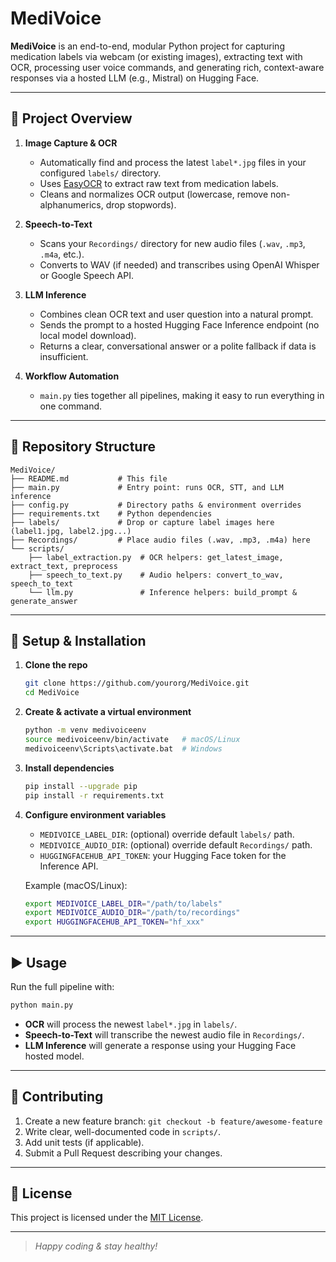 # MediVoice

**MediVoice** is an end-to-end, modular Python project for capturing medication labels via webcam (or existing images), extracting text with OCR, processing user voice commands, and generating rich, context-aware responses via a hosted LLM (e.g., Mistral) on Hugging Face.

---

## 🚀 Project Overview

1. **Image Capture & OCR**

   * Automatically find and process the latest `label*.jpg` files in your configured `labels/` directory.
   * Uses [EasyOCR](https://github.com/JaidedAI/EasyOCR) to extract raw text from medication labels.
   * Cleans and normalizes OCR output (lowercase, remove non-alphanumerics, drop stopwords).

2. **Speech-to-Text**

   * Scans your `Recordings/` directory for new audio files (`.wav`, `.mp3`, `.m4a`, etc.).
   * Converts to WAV (if needed) and transcribes using OpenAI Whisper or Google Speech API.

3. **LLM Inference**

   * Combines clean OCR text and user question into a natural prompt.
   * Sends the prompt to a hosted Hugging Face Inference endpoint (no local model download).
   * Returns a clear, conversational answer or a polite fallback if data is insufficient.

4. **Workflow Automation**

   * `main.py` ties together all pipelines, making it easy to run everything in one command.

---

## 📂 Repository Structure

```
MediVoice/
├── README.md           # This file
├── main.py             # Entry point: runs OCR, STT, and LLM inference
├── config.py           # Directory paths & environment overrides
├── requirements.txt    # Python dependencies
├── labels/             # Drop or capture label images here (label1.jpg, label2.jpg...)
├── Recordings/         # Place audio files (.wav, .mp3, .m4a) here
└── scripts/
    ├── label_extraction.py  # OCR helpers: get_latest_image, extract_text, preprocess
    ├── speech_to_text.py    # Audio helpers: convert_to_wav, speech_to_text
    └── llm.py               # Inference helpers: build_prompt & generate_answer
```

---

## 🔧 Setup & Installation

1. **Clone the repo**

   ```bash
   git clone https://github.com/yourorg/MediVoice.git
   cd MediVoice
   ```

2. **Create & activate a virtual environment**

   ```bash
   python -m venv medivoiceenv
   source medivoiceenv/bin/activate   # macOS/Linux
   medivoiceenv\Scripts\activate.bat  # Windows
   ```

3. **Install dependencies**

   ```bash
   pip install --upgrade pip
   pip install -r requirements.txt
   ```

4. **Configure environment variables**

   * `MEDIVOICE_LABEL_DIR`: (optional) override default `labels/` path.
   * `MEDIVOICE_AUDIO_DIR`: (optional) override default `Recordings/` path.
   * `HUGGINGFACEHUB_API_TOKEN`: your Hugging Face token for the Inference API.

   Example (macOS/Linux):

   ```bash
   export MEDIVOICE_LABEL_DIR="/path/to/labels"
   export MEDIVOICE_AUDIO_DIR="/path/to/recordings"
   export HUGGINGFACEHUB_API_TOKEN="hf_xxx"
   ```

---

## ▶️ Usage

Run the full pipeline with:

```bash
python main.py
```

* **OCR** will process the newest `label*.jpg` in `labels/`.
* **Speech-to-Text** will transcribe the newest audio file in `Recordings/`.
* **LLM Inference** will generate a response using your Hugging Face hosted model.

---

## 🤝 Contributing

1. Create a new feature branch: `git checkout -b feature/awesome-feature`
2. Write clear, well-documented code in `scripts/`.
3. Add unit tests (if applicable).
4. Submit a Pull Request describing your changes.

---

## 📝 License

This project is licensed under the [MIT License](LICENSE).

---

> *Happy coding & stay healthy!*
